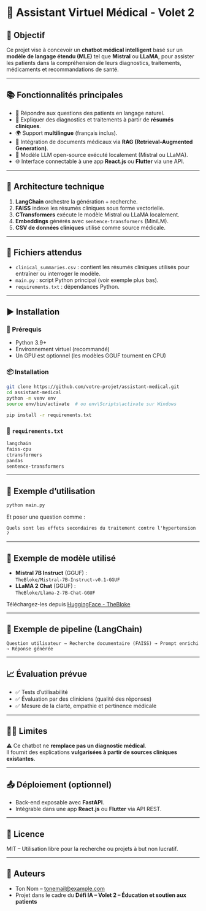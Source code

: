 
# 🧠 Assistant Virtuel Médical - Volet 2

## 🎯 Objectif

Ce projet vise à concevoir un **chatbot médical intelligent** basé sur un **modèle de langage étendu (MLE)** tel que **Mistral** ou **LLaMA**, pour assister les patients dans la compréhension de leurs diagnostics, traitements, médicaments et recommandations de santé.

---

## 📚 Fonctionnalités principales

- 💬 Répondre aux questions des patients en langage naturel.
- 🏥 Expliquer des diagnostics et traitements à partir de **résumés cliniques**.
- 🌍 Support **multilingue** (français inclus).
- 🧩 Intégration de documents médicaux via **RAG (Retrieval-Augmented Generation)**.
- 🤖 Modèle LLM open-source exécuté localement (Mistral ou LLaMA).
- 🌐 Interface connectable à une app **React.js** ou **Flutter** via une API.

---

## 🧱 Architecture technique

1. **LangChain** orchestre la génération + recherche.
2. **FAISS** indexe les résumés cliniques sous forme vectorielle.
3. **CTransformers** exécute le modèle Mistral ou LLaMA localement.
4. **Embeddings** générés avec `sentence-transformers` (MiniLM).
5. **CSV de données cliniques** utilisé comme source médicale.

---

## 📂 Fichiers attendus

- `clinical_summaries.csv` : contient les résumés cliniques utilisés pour entraîner ou interroger le modèle.
- `main.py` : script Python principal (voir exemple plus bas).
- `requirements.txt` : dépendances Python.

---

## ▶️ Installation

### 🔧 Prérequis

- Python 3.9+
- Environnement virtuel (recommandé)
- Un GPU est optionnel (les modèles GGUF tournent en CPU)

### 📦 Installation

```bash
git clone https://github.com/votre-projet/assistant-medical.git
cd assistant-medical
python -m venv env
source env/bin/activate  # ou env\Scripts\activate sur Windows

pip install -r requirements.txt
```

### 📜 `requirements.txt`

```txt
langchain
faiss-cpu
ctransformers
pandas
sentence-transformers
```

---

## 🧪 Exemple d’utilisation

```bash
python main.py
```

Et poser une question comme :

```
Quels sont les effets secondaires du traitement contre l'hypertension ?
```

---

## 🧠 Exemple de modèle utilisé

- **Mistral 7B Instruct** (GGUF) :  
  `TheBloke/Mistral-7B-Instruct-v0.1-GGUF`
- **LLaMA 2 Chat** (GGUF) :  
  `TheBloke/Llama-2-7B-Chat-GGUF`

Téléchargez-les depuis [HuggingFace - TheBloke](https://huggingface.co/TheBloke)

---

## 🧠 Exemple de pipeline (LangChain)

```text
Question utilisateur → Recherche documentaire (FAISS) → Prompt enrichi → Réponse générée
```

---

## 📈 Évaluation prévue

- ✅ Tests d’utilisabilité
- ✅ Évaluation par des cliniciens (qualité des réponses)
- ✅ Mesure de la clarté, empathie et pertinence médicale

---

## 🧑‍⚕️ Limites

⚠️ Ce chatbot ne **remplace pas un diagnostic médical**.  
Il fournit des explications **vulgarisées à partir de sources cliniques existantes**.

---

## 📤 Déploiement (optionnel)

- Back-end exposable avec **FastAPI**.
- Intégrable dans une app **React.js** ou **Flutter** via API REST.

---

## 📃 Licence

MIT – Utilisation libre pour la recherche ou projets à but non lucratif.

---

## 👥 Auteurs

- Ton Nom – [tonemail@example.com](mailto:tonemail@example.com)
- Projet dans le cadre du **Défi IA – Volet 2 – Éducation et soutien aux patients**
